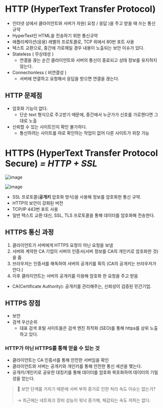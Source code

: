 # HTTP (HyperText Transfer Protocol)

- 인터넷 상에서 클라이언트와 서버가 자원( 요청 / 응답 )을 주고 받을 때 쓰는 통신 규약
- HyperText인 HTML을 전송하기 위한 통신규약
- 애플리케이션(응용) 레벨의 프로토콜로, TCP 위에서 80번 포트 사용
- 텍스트 교환으로, 중간에 가로채일 경우 내용이 노출되는 보안 이슈가 있다.
- Stateless ( 무상태성 )
    - 연결을 끊는 순간 클라이언트와 서버의 통신이 종료되고 상태 정보를 유지하지 않는다.
- Connectionless ( 비연결성 )
    - 서버에 연결하고 요청해서 응답을 받으면 연결을 끊는다.

## HTTP 문제점

- 암호화 기능이 없다.
    - 단순 text 형식으로 주고받기 때문에, 중간에서 누군가가 신호를 가로챈다면 그대로 노출
- 신뢰할 수 있는 사이트인지 확인 불가하다.
    - 통신하려는 사이트를 따로 확인하는 작업이 없어 다른 사이트가 위장 가능

# HTTPS (HyperText Transfer Protocol Secure) *= HTTP + SSL*

![image](https://user-images.githubusercontent.com/67090601/165315620-c1c96592-2abe-4d8f-9b44-e188a2152dd2.png)

![image](https://user-images.githubusercontent.com/67090601/165310972-17cee6c9-c2f3-44cd-91f0-a54e3347f7fc.png)

- SSL 프로토콜(**공개키** 암호화 방식)을 사용해 정보를 암호화한 통신 규약.
- HTTP의 보안이 강화된 버전
- TCP/IP 443번 포트 사용
- 일반 텍스트 교환 대신, SSL, TLS 프로토콜을 통해 데이터를 암호화해 전송한다.

## HTTPS 통신 과정
1. 클라이언트가 서버에게 HTTPS 요청이 아닌 요청을 보냄
2. 서버와 계약한 CA 기업이 서버의 인증서(서버 정보를 CA의 개인키로 암호화한 것)을 줌
3. 브라우저는 인증서를 해독하여 서버의 공개키를 획득 (CA의 공개키는 브라우저가 안다.)
4. 이후 클라이언트는 서버의 공개키를 이용해 암호화 한 요청을 주고 받음
* CA(Certificate Authority): 공개키를 관리해주는, 신뢰성이 검증된 민간기업.

## HTTPS 장점
- 보안
- 검색 우선순위
    - 대표 검색 포털 사이트들은 검색 엔진 최적화 (SEO)를 통해 https를 상위 노출 하고 있다.

### HTTP가 아닌 HTTPS를 통해 얻을 수 있는 것
- 클라이언트는 CA 인증서를 통해 안전한 서버임을 확인
- 클라이언트와 서버는 공개키와 개인키를 통해 안전한 통신 세션을 맺는다.
- 공개키/개인키로 공유한 대칭키를 통해 데이터를 암호화 복호화하여 데이터의 기밀성을 얻는다.


> 📌 보안 단계를 거치기 때문에 서버 부하 증가로 인한 처리 속도 이슈는 없는가? <br><br>
> → 최근에는 네트워크 장비 성능이 워낙 증가해, 체감되는 속도 저하는 없다.
